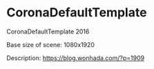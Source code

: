 # CoronaDefaultTemplate
CoronaDefaultTemplate 2016

Base size of scene: 1080x1920

Description: https://blog.wonhada.com/?p=1909